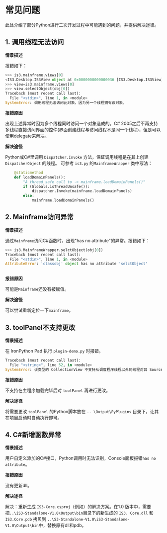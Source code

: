 # 常见问题

此处介绍了部分Python进行二次开发过程中可能遇到的问题，并提供解决途径。

## 1. 调用线程无法访问

**情景描述**

报错如下：

```python
>>> is3.mainframe.views[0]
<IS3.Desktop.IS3View object at 0x0000000000000036 [IS3.Desktop.IS3View]>
>>> view=is3.mainframe.views[0]
>>> view.selectObject(obj[0])
Traceback (most recent call last):
  File "<stdin>", line 1, in <module>
SystemError: 调用线程无法访问此对象，因为另一个线程拥有该对象。
```

**报错原因**

出现上述异常时因为多个线程同时访问一个对象造成的。C# 2005之后不再支持多线程直接访问界面的控件(界面创建线程与访问线程不是同一个线程)，但是可以使用delegate来解决。

**解决途径**

Python或C#里调用 `Dispatcher.Invoke` 方法，保证调用线程是在其上创建 `DispatcherObject`  的线程。 可参考 `is3.py` 的`MainframeWrapper` 类中写法：

```python
    @staticmethod
    def loadDomainPanels():
        "A thread safe call to -> mainframe.loadDomainPanels()"
        if (Globals.isThreadUnsafe()):
            dispatcher.Invoke(mainframe.loadDomainPanels)
        else:
            mainframe.loadDomainPanels()
```



## 2. Mainframe访问异常

**情景描述**

通过`Mainframe`访问C#函数时，出现"has no attribute"的异常。报错如下：

  ```python
  >>> is3.MainframeWrapper.selctObject(obj[0])
  Traceback (most recent call last):
    File "<stdin>", line 1, in <module>
  AttributeError: 'classobj' object has no attribute 'selctObject'
      
  ```

**报错原因**

可能是`Mainframe`还没有被赋值。

**解决途径**

可以尝试重新定位一下`mainframe`。



## 3. toolPanel不支持更改

**情景描述**

在 IronPython Pad 执行 `plugin-demo.py` 时报错。

```python
Traceback (most recent call last):
  File "<string>", line 52, in <module>
SystemError: 该类型的 CollectionView 不支持从调度程序线程以外的线程对其 SourceCollection 进行的更改。
```

**报错原因**

不支持在主程序加载完毕后对 `toolPanel` 再进行更改。

**解决途径**

将需要更改 `toolPanel` 的Python脚本放在 `.. \Output\PyPlugins` 目录下，让其在项目启动时自动执行即可。



## 4. C#新增函数异常

**情景描述**

用户自定义添加的C#接口，Python调用时无法识别，Console面板报错`has no attribute`。

**报错原因**

没有更新dll。

**解决途径**

解决：重新生成 `IS3-Core.csproj`（例如）的解决方案。在1.0 版本中，需要把`..\iS3-Standalone-V1.0\Output\bin`目录下的新生成的 `IS3. Core.dll` 和 `IS3.Core.pdb` 拷贝到 `..\S3-Standalone-V1.0\iS3-Standalone-V1.0\Output\bin`中，替换原有dll和pdb。